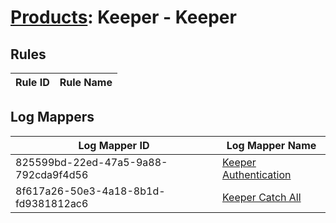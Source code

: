 # [Products](README.md): Keeper - Keeper

## Rules

|Rule ID|Rule Name|
|----|----|


## Log Mappers

|Log Mapper ID|Log Mapper Name|
|----|----|
|825599bd-22ed-47a5-9a88-792cda9f4d56|[Keeper Authentication](../mappings/825599bd-22ed-47a5-9a88-792cda9f4d56.md)|
|8f617a26-50e3-4a18-8b1d-fd9381812ac6|[Keeper Catch All](../mappings/8f617a26-50e3-4a18-8b1d-fd9381812ac6.md)|


